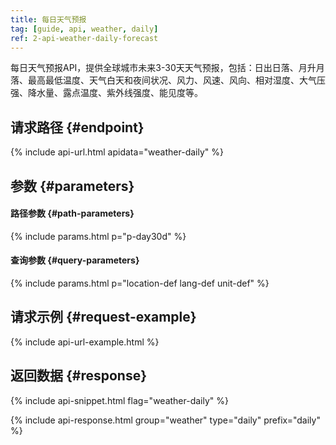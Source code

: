 ```yaml
---
title: 每日天气预报
tag: [guide, api, weather, daily]
ref: 2-api-weather-daily-forecast
---
```


每日天气预报API，提供全球城市未来3-30天天气预报，包括：日出日落、月升月落、最高最低温度、天气白天和夜间状况、风力、风速、风向、相对湿度、大气压强、降水量、露点温度、紫外线强度、能见度等。

## 请求路径 {#endpoint}

{% include api-url.html apidata="weather-daily" %}
  
## 参数 {#parameters}

#### 路径参数 {#path-parameters}

{% include params.html p="p-day30d" %}

#### 查询参数 {#query-parameters}

{% include params.html p="location-def lang-def unit-def" %}

## 请求示例 {#request-example}

{% include api-url-example.html %}

## 返回数据 {#response}

{% include api-snippet.html flag="weather-daily" %}

{% include api-response.html group="weather" type="daily" prefix="daily" %}


